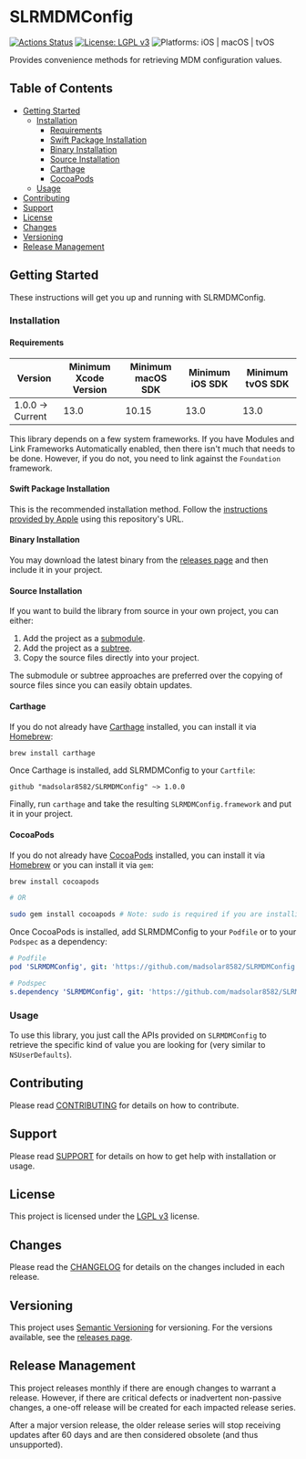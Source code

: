 # SLRMDMConfig

[![Actions Status](https://github.com/madsolar8582/SLRMDMConfig/workflows/CI/badge.svg)](https://github.com/madsolar8582/SLRMDMConfig/actions)
[![License: LGPL v3](https://img.shields.io/badge/License-LGPL%20v3-blue.svg)](https://www.gnu.org/licenses/lgpl-3.0)
![Platforms: iOS | macOS | tvOS](https://img.shields.io/badge/platform-iOS%20%7C%20macOS%20%7C%20tvOS-lightgrey.svg)

Provides convenience methods for retrieving MDM configuration values.

## Table of Contents

- [Getting Started](#getting-started)
  - [Installation](#installation)
    - [Requirements](#requirements)
    - [Swift Package Installation](#swift-package-installation)
    - [Binary Installation](#binary-installation)
    - [Source Installation](#source-installation)
    - [Carthage](#carthage)
    - [CocoaPods](#cocoapods)
  - [Usage](#usage)
- [Contributing](#contributing)
- [Support](#support)
- [License](#license)
- [Changes](#changes)
- [Versioning](#versioning)
- [Release Management](#release-management)

## Getting Started

These instructions will get you up and running with SLRMDMConfig.

### Installation

#### Requirements

| Version | Minimum Xcode Version | Minimum macOS SDK | Minimum iOS SDK | Minimum tvOS SDK |
| ------- | --------------------- | ----------------- | --------------- | ---------------- |
| 1.0.0 -> Current | 13.0 | 10.15 | 13.0 | 13.0 |

This library depends on a few system frameworks. If you have Modules and Link Frameworks Automatically enabled, then there isn't much that needs to be done. However, if you do not, you need to link against the `Foundation` framework.

#### Swift Package Installation

This is the recommended installation method. Follow the [instructions provided by Apple](https://developer.apple.com/documentation/xcode/adding_package_dependencies_to_your_app) using this repository's URL.

#### Binary Installation

You may download the latest binary from the [releases page](https://github.com/madsolar8582/SLRMDMConfig/releases) and then include it in your project.

#### Source Installation

If you want to build the library from source in your own project, you can either:

1. Add the project as a [submodule](https://git-scm.com/docs/git-submodule).
2. Add the project as a [subtree](https://www.atlassian.com/blog/git/alternatives-to-git-submodule-git-subtree).
3. Copy the source files directly into your project.

The submodule or subtree approaches are preferred over the copying of source files since you can easily obtain updates.

#### Carthage

If you do not already have [Carthage](https://github.com/Carthage/Carthage) installed, you can install it via [Homebrew](https://brew.sh/):
```bash
brew install carthage
```

Once Carthage is installed, add SLRMDMConfig to your `Cartfile`:
```
github "madsolar8582/SLRMDMConfig" ~> 1.0.0
```

Finally, run `carthage` and take the resulting `SLRMDMConfig.framework` and put it in your project.

#### CocoaPods

If you do not already have [CocoaPods](https://cocoapods.org/) installed, you can install it via [Homebrew](https://brew.sh/) or you can install it via `gem`:
```bash
brew install cocoapods

# OR

sudo gem install cocoapods # Note: sudo is required if you are installing to the system gemset
```

Once CocoaPods is installed, add SLRMDMConfig to your `Podfile` or to your `Podspec` as a dependency:
```yaml
# Podfile
pod 'SLRMDMConfig', git: 'https://github.com/madsolar8582/SLRMDMConfig.git', tag: '1.0.0'

# Podspec
s.dependency 'SLRMDMConfig', git: 'https://github.com/madsolar8582/SLRMDMConfig.git', tag: '1.0.0'
```

### Usage

To use this library, you just call the APIs provided on `SLRMDMConfig` to retrieve the specific kind of value you are looking for (very similar to `NSUserDefaults`).

## Contributing

Please read [CONTRIBUTING](https://github.com/madsolar8582/SLRMDMConfig/blob/master/.github/CONTRIBUTING.md) for details on how to contribute.

## Support

Please read [SUPPORT](https://github.com/madsolar8582/SLRMDMConfig/blob/master/.github/SUPPORT.md) for details on how to get help with installation or usage.

## License

This project is licensed under the [LGPL v3](https://github.com/madsolar8582/SLRMDMConfig/blob/master/LICENSE.txt) license.

## Changes

Please read the [CHANGELOG](https://github.com/madsolar8582/SLRMDMConfig/blob/master/CHANGELOG.md) for details on the changes included in each release.

## Versioning

This project uses [Semantic Versioning](https://semver.org/) for versioning. For the versions available, see the [releases page](https://github.com/madsolar8582/SLRMDMConfig/releases).

## Release Management

This project releases monthly if there are enough changes to warrant a release. However, if there are critical defects or inadvertent non-passive changes, a one-off release will be created for each impacted release series.

After a major version release, the older release series will stop receiving updates after 60 days and are then considered obsolete (and thus unsupported).
